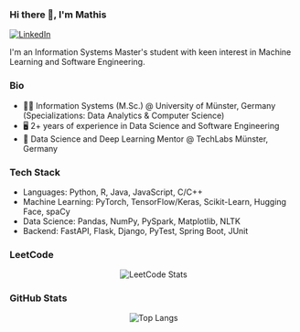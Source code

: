 ### Hi there 👋, I'm Mathis

<a href="https://www.linkedin.com/in/mathis-hunke" target="_blank"><img alt="LinkedIn" src="https://img.shields.io/badge/linkedin-%230077B5.svg?&style=for-the-badge&logo=linkedin&logoColor=white" /></a>

I'm an Information Systems Master's student with keen interest in Machine Learning and Software Engineering.

### Bio

- 👨‍🎓 Information Systems (M.Sc.) @ University of Münster, Germany (Specializations: Data Analytics & Computer Science)
- 🖥️ 2+ years of experience in Data Science and Software Engineering
- 🤝 Data Science and Deep Learning Mentor @ TechLabs Münster, Germany

### Tech Stack

- Languages: Python, R, Java, JavaScript, C/C++
- Machine Learning: PyTorch, TensorFlow/Keras, Scikit-Learn, Hugging Face, spaCy
- Data Science: Pandas, NumPy, PySpark, Matplotlib, NLTK
- Backend: FastAPI, Flask, Django, PyTest, Spring Boot, JUnit

### LeetCode
  <div align="center">

  ![LeetCode Stats](https://leetcode.card.workers.dev/mathun3003?theme=auto&font=baloo&extension=null)

  </div>

### GitHub Stats
<div align="center">

![Top Langs](https://github-readme-stats.vercel.app/api/top-langs/?username=mathun3003&theme=graywhite&hide=assembly&include_all_commits=false&count_private=false&layout=compact)
   
</div>